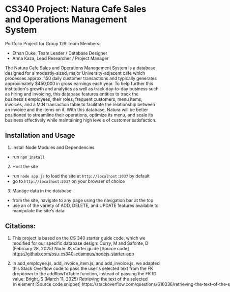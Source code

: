 # CS340 Project: Natura Cafe Sales and Operations Management System

Portfolio Project for Group 129
Team Members:
- Ethan Duke, Team Leader / Database Designer
- Anna Kaza, Lead Researcher / Project Manager

The Natura Cafe Sales and Operations Management System is a database designed for a modestly-sized, major University-adjacent cafe which processes approx. 150 daily customer transactions and typically generates approximately $450,000 in gross earnings each year. To help further this institution's growth and analytics as well as track day-to-day business such as hiring and invoicing, this database features entities to track the business's employees, their roles, frequent customers, menu items, invoices, and a M:N transaction table to facilitate the relationship between an invoice and the items on it. With this database, Natura will be better positioned to streamline their operations, optimize its menu, and scale its business effectively while maintaining high levels of customer satisfaction.


## Installation and Usage


1. Install Node Modules and Dependencies
- run ```npm install```

2. Host the site
- run ```node app.js``` to load the site at ```http://localhost:2037``` by default
- go to ```http://localhost:2037``` on your browser of choice

3. Manage data in the database
- from the site, navigate to any page using the navigation bar at the top
- use an of the variety of ADD, DELETE, and UPDATE features available to manipulate the site's data


## Citations:


1. This project is based on the CS 340 starter guide code, which we modified for our specific database design:
Curry, M and Safonte, D (February 28, 2025) Node.JS starter guide [Source code] https://github.com/osu-cs340-ecampus/nodejs-starter-app

2. In add_employee.js, add_invoice_item.js, and add_invoice.js, we adapted this Stack Overflow code to pass the user's selected text from the FK dropdown to the addRowToTable function, instead of passing the FK ID value:
Bright, S (March 11, 2025) Retrieving the text of the selected <option> in <select> element [Source code snippet] https://stackoverflow.com/questions/610336/retrieving-the-text-of-the-selected-option-in-select-element